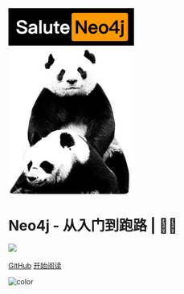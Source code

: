 <img src="https://raw.githubusercontent.com/goudemaoningsir/Salute_Neo4j/main/img/1.jpg" width = "250" alt="Salute_Neo4j" align=center />

<h1><B>Neo4j - 从入门到跑路 | 🚴‍♂️ </B></h1>

<img src="https://img.shields.io/github/repo-size/goudemaoningsir/Salute_Neo4j.svg?label=Repo%20size&style=flat-square" height="20">
<img src="https://img.shields.io/badge/License-Apache%202.0-purple" data-origin="https://img.shields.io/badge/License-Apache%202.0-blue" alt="">


[GitHub](https://github.com/goudemaoningsir/Salute_Neo4j)
[开始阅读](/README.md)


<!-- 背景色 -->
![color](#fff)



